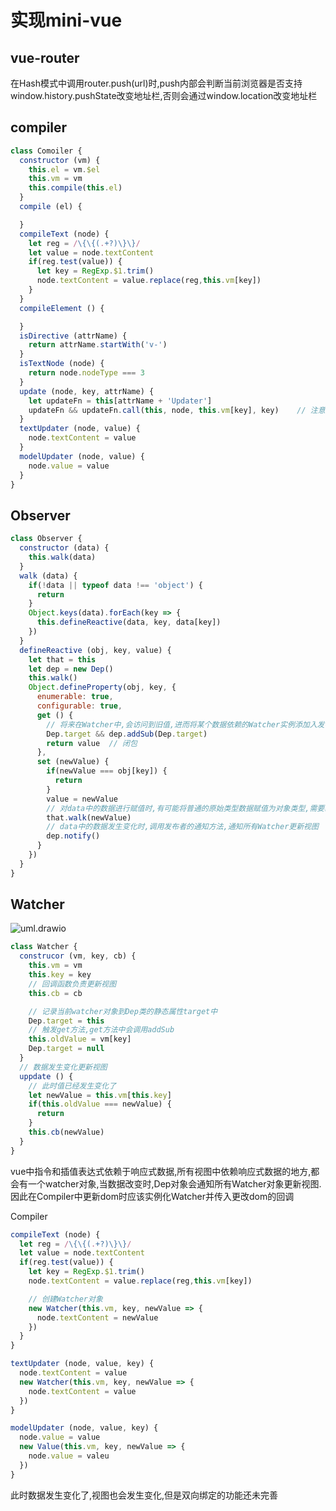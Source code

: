 # 实现mini-vue

## vue-router

在Hash模式中调用router.push(url)时,push内部会判断当前浏览器是否支持window.history.pushState改变地址栏,否则会通过window.location改变地址栏

## compiler

```javascript
class Comoiler {
  constructor (vm) {
    this.el = vm.$el
    this.vm = vm
    this.compile(this.el)
  }
  compile (el) {

  }
  compileText (node) {
    let reg = /\{\{(.+?)\}\}/
    let value = node.textContent
    if(reg.test(value)) {
      let key = RegExp.$1.trim()
      node.textContent = value.replace(reg,this.vm[key])
    }
  }
  compileElement () {

  }
  isDirective (attrName) {
    return attrName.startWith('v-')
  }
  isTextNode (node) {
    return node.nodeType === 3
  }
  update (node, key, attrName) {
    let updateFn = this[attrName + 'Updater']
    updateFn && updateFn.call(this, node, this.vm[key], key)    // 注意this指向
  }
  textUpdater (node, value) {
    node.textContent = value
  }
  modelUpdater (node, value) {
    node.value = value
  }
}
```

## Observer

```javascript
class Observer {
  constructor (data) {
    this.walk(data)
  }
  walk (data) {
    if(!data || typeof data !== 'object') {
      return
    }
    Object.keys(data).forEach(key => {
      this.defineReactive(data, key, data[key])
    })
  }
  defineReactive (obj, key, value) {
    let that = this
    let dep = new Dep()
    this.walk()
    Object.defineProperty(obj, key, {
      enumerable: true,
      configurable: true,
      get () {
        // 将来在Watcher中,会访问到旧值,进而将某个数据依赖的Watcher实例添加入发布者Dep中
        Dep.target && dep.addSub(Dep.target)
        return value  // 闭包
      },
      set (newValue) {
        if(newValue === obj[key]) {
          return
        }
        value = newValue
        // 对data中的数据进行赋值时,有可能将普通的原始类型数据赋值为对象类型,需要继续给对象中的属性进行响应式处理
        that.walk(newValue)
        // data中的数据发生变化时,调用发布者的通知方法,通知所有Watcher更新视图
        dep.notify()
      }
    })
  }
}


```

## Watcher

![uml.drawio](/Users/jasonhuang/projects/frontend-book/posts/engineering/uml.drawio.png)

```javascript
class Watcher {
  construcor (vm, key, cb) {
    this.vm = vm
    this.key = key
    // 回调函数负责更新视图
    this.cb = cb

    // 记录当前watcher对象到Dep类的静态属性target中
    Dep.target = this
    // 触发get方法,get方法中会调用addSub
    this.oldValue = vm[key]
    Dep.target = null
  }
  // 数据发生变化更新视图
  uppdate () {
    // 此时值已经发生变化了
    let newValue = this.vm[this.key]
    if(this.oldValue === newValue) {
      return
    }
    this.cb(newValue)
  }
}
```

vue中指令和插值表达式依赖于响应式数据,所有视图中依赖响应式数据的地方,都会有一个watcher对象,当数据改变时,Dep对象会通知所有Watcher对象更新视图.因此在Compiler中更新dom时应该实例化Watcher并传入更改dom的回调

Compiler
```javascript
compileText (node) {
  let reg = /\{\{(.+?)\}\}/
  let value = node.textContent
  if(reg.test(value)) {
    let key = RegExp.$1.trim()
    node.textContent = value.replace(reg,this.vm[key])

    // 创建Watcher对象
    new Watcher(this.vm, key, newValue => {
      node.textContent = newValue
    })
  }
}

textUpdater (node, value, key) {
  node.textContent = value
  new Watcher(this.vm, key, newValue => {
    node.textContent = value
  })
}

modelUpdater (node, value, key) {
  node.value = value
  new Value(this.vm, key, newValue => {
    node.value = valeu
  })
}

```

此时数据发生变化了,视图也会发生变化,但是双向绑定的功能还未完善
